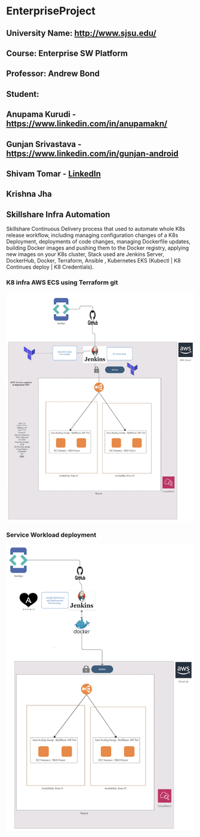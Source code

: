# EnterpriseProject

## University Name: http://www.sjsu.edu/ 
## Course: Enterprise SW Platform
## Professor: Andrew Bond
## Student: 
## Anupama Kurudi - https://www.linkedin.com/in/anupamakn/
## Gunjan Srivastava - https://www.linkedin.com/in/gunjan-android
## Shivam Tomar - [LinkedIn](https://www.linkedin.com/in/shivam-tomar/)
## Krishna Jha

## Skillshare Infra Automation  
Skillshare Continuous Delivery process that used to automate whole K8s release workflow, including managing configuration changes of a K8s Deployment, deployments of code changes, managing Dockerfile updates, building Docker images and pushing them to the Docker registry, applying new images on your K8s cluster, Stack used are Jenkins Server, DockerHub, Docker, Terraform, Ansible , Kubernetes EKS (Kubectl | K8 Continues deploy | K8 Credentials).

### K8 infra AWS ECS using Terraform git 

   ![plot](./infra.png)
   
### Service Workload deployment

   ![plot](./mesh.png)   

